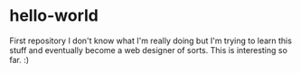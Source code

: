 # hello-world
First repository
I don't know what I'm really doing but I'm trying to learn this stuff and eventually become a web designer of sorts. This is interesting so far. :)
